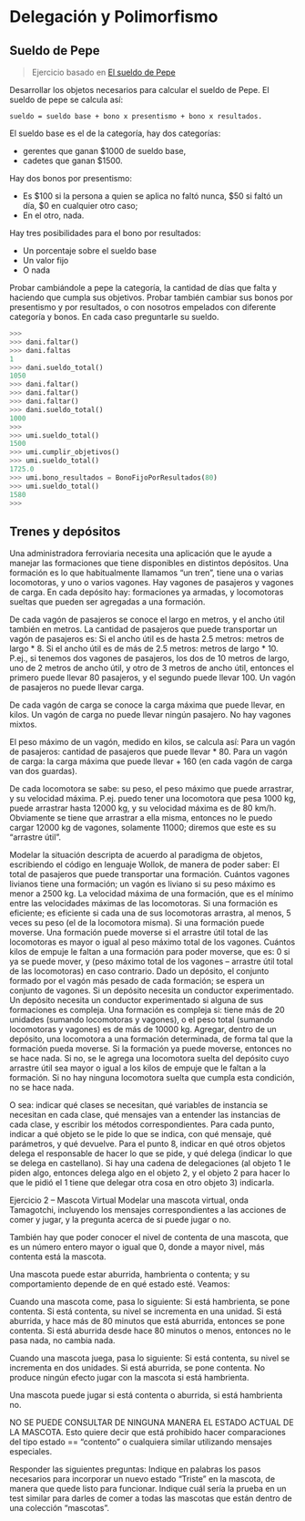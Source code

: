Delegación y Polimorfismo
=========================


## Sueldo de Pepe


> Ejercicio basado en [El sueldo de Pepe](https://docs.google.com/document/d/1DQNuJwO3m6o_0-31tld94eJKJSQQ2TsjqBBY_rOVho4/edit)

Desarrollar los objetos necesarios para calcular el sueldo de Pepe. El sueldo de pepe se calcula así:

```
sueldo = sueldo base + bono x presentismo + bono x resultados.
```

El sueldo base es el de la categoría, hay dos categorías:
  * gerentes que ganan $1000 de sueldo base,
  * cadetes que ganan $1500.

Hay dos bonos por presentismo:
  * Es $100 si la persona a quien se aplica no faltó nunca, $50 si faltó un día, $0 en cualquier otro caso;
  * En el otro, nada.

Hay tres posibilidades para el bono por resultados:
  * Un porcentaje sobre el sueldo base
  * Un valor fijo
  * O nada

Probar cambiándole a pepe la categoría, la cantidad de días que falta y haciendo que cumpla sus objetivos. Probar también cambiar sus bonos por presentismo y por resultados, o con nosotros empelados con diferente categoría y bonos. En cada caso preguntarle su sueldo.


```python
>>>
>>> dani.faltar()
>>> dani.faltas
1
>>> dani.sueldo_total()
1050
>>> dani.faltar()
>>> dani.faltar()
>>> dani.faltar()
>>> dani.sueldo_total()
1000
>>>
>>> umi.sueldo_total()
1500
>>> umi.cumplir_objetivos()
>>> umi.sueldo_total()
1725.0
>>> umi.bono_resultados = BonoFijoPorResultados(80)
>>> umi.sueldo_total()
1580
>>>
```


## Trenes y depósitos


Una administradora ferroviaria necesita una aplicación que le ayude a manejar las formaciones que tiene disponibles en distintos depósitos.
Una formación es lo que habitualmente llamamos “un tren”, tiene una o varias locomotoras, y uno o varios vagones. Hay vagones de pasajeros y vagones de carga.
En cada depósito hay: formaciones ya armadas, y locomotoras sueltas que pueden ser agregadas a una formación.

De cada vagón de pasajeros se conoce el largo en metros, y el ancho útil también en metros. La cantidad de pasajeros que puede transportar un vagón de pasajeros es:
Si el ancho útil es de hasta 2.5 metros: metros de largo * 8.
Si el ancho útil es de más de 2.5 metros: metros de largo * 10.
P.ej., si tenemos dos vagones de pasajeros, los dos de 10 metros de largo, uno de 2 metros de ancho útil, y otro de 3 metros de ancho útil, entonces el primero puede llevar 80 pasajeros, y el segundo puede llevar 100.
Un vagón de pasajeros no puede llevar carga.

De cada vagón de carga se conoce la carga máxima que puede llevar, en kilos. Un vagón de carga no puede llevar ningún pasajero.
No hay vagones mixtos.

El peso máximo de un vagón, medido en kilos, se calcula así:
Para un vagón de pasajeros: cantidad de pasajeros que puede llevar * 80.
Para un vagón de carga: la carga máxima que puede llevar + 160 (en cada vagón de carga van dos guardas).

De cada locomotora se sabe: su peso, el peso máximo que puede arrastrar, y su velocidad máxima. P.ej. puedo tener una locomotora que pesa 1000 kg, puede arrastrar hasta 12000 kg, y su velocidad máxima es de 80 km/h. Obviamente se tiene que arrastrar a ella misma, entonces no le puedo cargar 12000 kg de vagones, solamente 11000; diremos que este es su “arrastre útil”.

Modelar la situación descripta de acuerdo al paradigma de objetos, escribiendo el código en lenguaje Wollok, de manera de poder saber:
El total de pasajeros que puede transportar una formación.
Cuántos vagones livianos tiene una formación; un vagón es liviano si su peso máximo es menor a 2500 kg.
La velocidad máxima de una formación, que es el mínimo entre las velocidades máximas de las locomotoras.
Si una formación es eficiente; es eficiente si cada una de sus locomotoras arrastra, al menos, 5 veces su peso (el de la locomotora misma).
Si una formación puede moverse. Una formación puede moverse si el arrastre útil total de las locomotoras es mayor o igual al peso máximo total de los vagones.
Cuántos kilos de empuje le faltan a una formación para poder moverse, que es: 0 si ya se puede mover, y (peso máximo total de los vagones – arrastre útil total de las locomotoras) en caso contrario.
Dado un depósito, el conjunto formado por el vagón más pesado de cada formación; se espera un conjunto de vagones.
Si un depósito necesita un conductor experimentado.
Un depósito necesita un conductor experimentado si alguna de sus formaciones es compleja. Una formación es compleja si: tiene más de 20 unidades (sumando locomotoras y vagones), o el peso total (sumando locomotoras y vagones) es de más de 10000 kg.
Agregar, dentro de un depósito, una locomotora a una formación determinada, de forma tal que la formación pueda moverse.
Si la formación ya puede moverse, entonces no se hace nada.
Si no, se le agrega una locomotora suelta del depósito cuyo arrastre útil sea mayor o igual a los kilos de empuje que le faltan a la formación. Si no hay ninguna locomotora suelta que cumpla esta condición, no se hace nada.

O sea: indicar qué clases se necesitan, qué variables de instancia se necesitan en cada clase, qué mensajes van a entender las instancias de cada clase, y escribir los métodos correspondientes.
Para cada punto, indicar a qué objeto se le pide lo que se indica, con qué mensaje, qué parámetros, y qué devuelve.
Para el punto 8, indicar en qué otros objetos delega el responsable de hacer lo que se pide, y qué delega (indicar lo que se delega en castellano). Si hay una cadena de delegaciones (al objeto 1 le piden algo, entonces delega algo en el objeto 2, y el objeto 2 para hacer lo que le pidió el 1 tiene que delegar otra cosa en otro objeto 3) indicarla.

Ejercicio 2 – Mascota Virtual
Modelar una mascota virtual, onda Tamagotchi, incluyendo los mensajes correspondientes a las acciones de comer y jugar, y la pregunta acerca de si puede jugar o no.

También hay que poder conocer el nivel de contenta de una mascota, que es un número entero mayor o igual que 0, donde a mayor nivel, más contenta está la mascota.

Una mascota puede estar aburrida, hambrienta o contenta; y su comportamiento depende de en qué estado esté. Veamos:

Cuando una mascota come, pasa lo siguiente:
Si está hambrienta, se pone contenta.
Si está contenta, su nivel se incrementa en una unidad.
Si está aburrida, y hace más de 80 minutos que está aburrida, entonces se pone contenta.
Si está aburrida desde hace 80 minutos o menos, entonces no le pasa nada, no cambia nada.

Cuando una mascota juega, pasa lo siguiente:
Si está contenta, su nivel se incrementa en dos unidades.
Si está aburrida, se pone contenta.
No produce ningún efecto jugar con la mascota si está hambrienta.

Una mascota puede jugar si está contenta o aburrida, si está hambrienta no.

NO SE PUEDE CONSULTAR DE NINGUNA MANERA EL ESTADO ACTUAL DE LA MASCOTA.
Esto quiere decir que está prohibido hacer comparaciones del tipo estado == “contento” o cualquiera similar utilizando mensajes especiales.

Responder las siguientes preguntas:
Indique en palabras los pasos necesarios para incorporar un nuevo estado “Triste” en la mascota, de manera que quede listo para funcionar.
Indique cuál sería la prueba en un test similar para darles de comer a todas las mascotas que están dentro de una colección “mascotas”.